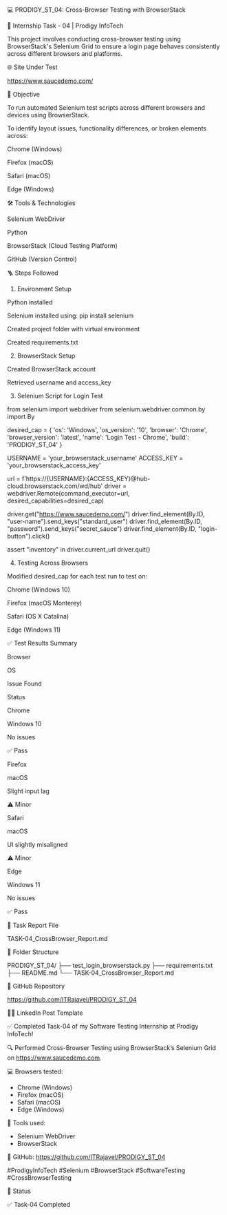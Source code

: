 💻 PRODIGY_ST_04: Cross-Browser Testing with BrowserStack

📌 Internship Task - 04 | Prodigy InfoTech

This project involves conducting cross-browser testing using BrowserStack's Selenium Grid to ensure a login page behaves consistently across different browsers and platforms.

🌐 Site Under Test

https://www.saucedemo.com/

🎯 Objective

To run automated Selenium test scripts across different browsers and devices using BrowserStack.

To identify layout issues, functionality differences, or broken elements across:

Chrome (Windows)

Firefox (macOS)

Safari (macOS)

Edge (Windows)

🛠️ Tools & Technologies

Selenium WebDriver

Python

BrowserStack (Cloud Testing Platform)

GitHub (Version Control)

🪜 Steps Followed

1. Environment Setup

Python installed

Selenium installed using: pip install selenium

Created project folder with virtual environment

Created requirements.txt

2. BrowserStack Setup

Created BrowserStack account

Retrieved username and access_key

3. Selenium Script for Login Test

from selenium import webdriver
from selenium.webdriver.common.by import By

desired_cap = {
    'os': 'Windows',
    'os_version': '10',
    'browser': 'Chrome',
    'browser_version': 'latest',
    'name': 'Login Test - Chrome',
    'build': 'PRODIGY_ST_04'
}

USERNAME = 'your_browserstack_username'
ACCESS_KEY = 'your_browserstack_access_key'

url = f'https://{USERNAME}:{ACCESS_KEY}@hub-cloud.browserstack.com/wd/hub'
driver = webdriver.Remote(command_executor=url, desired_capabilities=desired_cap)

driver.get("https://www.saucedemo.com/")
driver.find_element(By.ID, "user-name").send_keys("standard_user")
driver.find_element(By.ID, "password").send_keys("secret_sauce")
driver.find_element(By.ID, "login-button").click()

assert "inventory" in driver.current_url
driver.quit()

4. Testing Across Browsers

Modified desired_cap for each test run to test on:

Chrome (Windows 10)

Firefox (macOS Monterey)

Safari (OS X Catalina)

Edge (Windows 11)

✅ Test Results Summary

Browser

OS

Issue Found

Status

Chrome

Windows 10

No issues

✅ Pass

Firefox

macOS

Slight input lag

⚠️ Minor

Safari

macOS

UI slightly misaligned

⚠️ Minor

Edge

Windows 11

No issues

✅ Pass

📄 Task Report File

TASK-04_CrossBrowser_Report.md

📁 Folder Structure

PRODIGY_ST_04/
├── test_login_browserstack.py
├── requirements.txt
├── README.md
└── TASK-04_CrossBrowser_Report.md

🔗 GitHub Repository

https://github.com/ITRajavel/PRODIGY_ST_04

🧑‍💼 LinkedIn Post Template

✅ Completed Task-04 of my Software Testing Internship at Prodigy InfoTech!

🔍 Performed Cross-Browser Testing using BrowserStack’s Selenium Grid on https://www.saucedemo.com.

💻 Browsers tested:
- Chrome (Windows)
- Firefox (macOS)
- Safari (macOS)
- Edge (Windows)

🧪 Tools used:
- Selenium WebDriver
- BrowserStack

🚀 GitHub: https://github.com/ITRajavel/PRODIGY_ST_04

#ProdigyInfoTech #Selenium #BrowserStack #SoftwareTesting #CrossBrowserTesting

📌 Status

✅ Task-04 Completed
